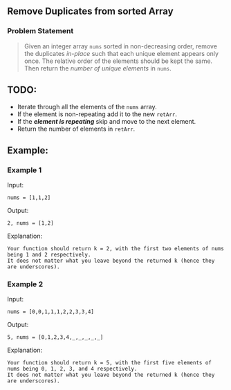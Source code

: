 ## Remove Duplicates from sorted Array

### Problem Statement
>Given an integer array `nums` sorted in non-decreasing order, remove the duplicates *in-place* such that each unique element appears only once. The relative order of the elements should be kept the same. Then return the *number of unique elements* in `nums`.

## TODO:

- Iterate through all the elements of the `nums` array.
- If the element is non-repeating add it to the new `retArr`.
- If the __*element is repeating*__ skip and move to the next element.
- Return the number of elements in `retArr`.

## Example:

### Example 1
Input: 
    
    nums = [1,1,2]

Output: 
    
    2, nums = [1,2]
    
Explanation: 
    
    Your function should return k = 2, with the first two elements of nums being 1 and 2 respectively.
    It does not matter what you leave beyond the returned k (hence they are underscores).

### Example 2

Input: 
    
    nums = [0,0,1,1,1,2,2,3,3,4]
Output: 
    
    5, nums = [0,1,2,3,4,_,_,_,_,_]
Explanation: 
    
    Your function should return k = 5, with the first five elements of nums being 0, 1, 2, 3, and 4 respectively.
    It does not matter what you leave beyond the returned k (hence they are underscores).



